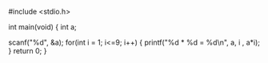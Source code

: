 #include <stdio.h>

int main(void) {
int a;

scanf("%d", &a);
for(int i = 1; i<=9; i++) {
printf("%d * %d = %d\n", a, i , a*i);
}
return 0;
}
